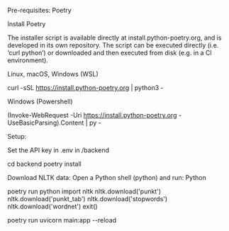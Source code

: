 Pre-requisites:
Poetry

Install Poetry

The installer script is available directly at install.python-poetry.org, and is developed in its own repository. The script can be executed directly (i.e. ‘curl python’) or downloaded and then executed from disk (e.g. in a CI environment).

Linux, macOS, Windows (WSL)

curl -sSL https://install.python-poetry.org | python3 -

Windows (Powershell)

(Invoke-WebRequest -Uri https://install.python-poetry.org -UseBasicParsing).Content | py -



Setup:

Set the API key in .env in /backend


cd backend
poetry install

Download NLTK data: Open a Python shell (python) and run:
Python

poetry run python
import nltk
nltk.download('punkt')
nltk.download('punkt_tab')
nltk.download('stopwords')
nltk.download('wordnet')
exit()


poetry run uvicorn main:app --reload